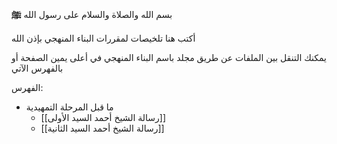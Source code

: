 بسم الله والصلاة والسلام على رسول الله **ﷺ**

أكتب هنا تلخيصات لمقررات البناء المنهجي بإذن الله

يمكنك التنقل بين الملفات عن طريق مجلد باسم البناء المنهجي في أعلى يمين الصفحة أو بالفهرس الآتي

الفهرس:
- ما قبل المرحلة التمهيدية
	- [[رسالة الشيخ أحمد السيد الأولى]]
	- [[رسالة الشيخ أحمد السيد الثانية]]

